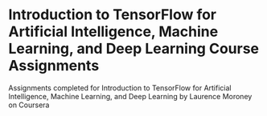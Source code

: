 # Introduction to TensorFlow for Artificial Intelligence, Machine Learning, and Deep Learning Course Assignments
Assignments completed for Introduction to TensorFlow for Artificial Intelligence, Machine Learning, and Deep Learning by Laurence Moroney on Coursera
